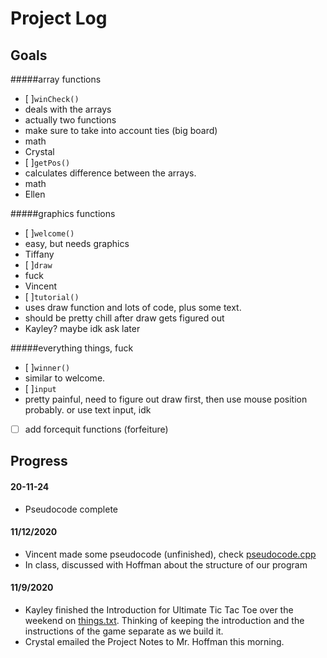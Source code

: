 # Project Log
## Goals

#####array functions
- [ ]```winCheck()```
- deals with the arrays
- actually two functions
- make sure to take into account ties (big board)
- math
- Crystal
- [ ]```getPos()```
- calculates difference between the arrays.
- math
- Ellen

#####graphics functions
- [ ]```welcome()```
- easy, but needs graphics
- Tiffany
- [ ]```draw```
- fuck
- Vincent
- [ ]```tutorial()```
- uses draw function and lots of code, plus some text.
- should be pretty chill after draw gets figured out
- Kayley? maybe idk ask later

#####everything things, fuck
- [ ]```winner()```
- similar to welcome.
- [ ]```input```
- pretty painful, need to figure out draw first, then use mouse position probably. or use text input, idk
- [ ] add forcequit functions (forfeiture)


## Progress  
#### 20-11-24
- Pseudocode complete
#### 11/12/2020
- Vincent made some pseudocode (unfinished), check [pseudocode.cpp](https://github.com/kayleyseow/CPP-Project/blob/master/pseudocode.cpp)  
- In class, discussed with Hoffman about the structure of our program
#### 11/9/2020
- Kayley finished the Introduction for Ultimate Tic Tac Toe over the weekend on [things.txt](https://github.com/kayleyseow/CPP-Project/blob/master/things.txt). Thinking of keeping the introduction and the instructions of the game separate as we build it.
- Crystal emailed the Project Notes to Mr. Hoffman this morning.
